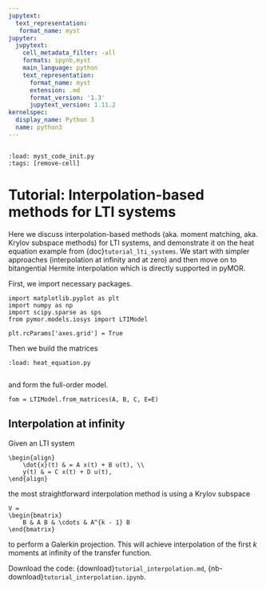 ```yaml
---
jupytext:
  text_representation:
   format_name: myst
jupyter:
  jupytext:
    cell_metadata_filter: -all
    formats: ipynb,myst
    main_language: python
    text_representation:
      format_name: myst
      extension: .md
      format_version: '1.3'
      jupytext_version: 1.11.2
kernelspec:
  display_name: Python 3
  name: python3
---
```


```{try_on_binder}
```

```{code-cell}
:load: myst_code_init.py
:tags: [remove-cell]

```

# Tutorial: Interpolation-based methods for LTI systems

Here we discuss interpolation-based methods
(aka. moment matching, aka. Krylov subspace methods)
for LTI systems,
and demonstrate it on the heat equation example from
{doc}`tutorial_lti_systems`.
We start with simpler approaches (interpolation at infinity and at zero) and
then move on to bitangential Hermite interpolation
which is directly supported in pyMOR.

First, we import necessary packages.

```{code-cell}
import matplotlib.pyplot as plt
import numpy as np
import scipy.sparse as sps
from pymor.models.iosys import LTIModel

plt.rcParams['axes.grid'] = True
```

Then we build the matrices

```{code-cell}
:load: heat_equation.py


```

and form the full-order model.

```{code-cell}
fom = LTIModel.from_matrices(A, B, C, E=E)
```

## Interpolation at infinity

Given an LTI system

```{math}
\begin{align}
    \dot{x}(t) & = A x(t) + B u(t), \\
    y(t) & = C x(t) + D u(t),
\end{align}
```

the most straightforward interpolation method is using a Krylov subspace

```{math}
V =
\begin{bmatrix}
    B & A B & \cdots & A^{k - 1} B
\end{bmatrix}
```

to perform a Galerkin projection.
This will achieve interpolation of the first $k$ moments at infinity
of the transfer function.

Download the code:
{download}`tutorial_interpolation.md`,
{nb-download}`tutorial_interpolation.ipynb`.
